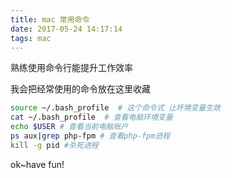 ```yaml
---
title: mac 常用命令
date: 2017-05-24 14:17:14
tags: mac
---
```


熟练使用命令行能提升工作效率 

我会把经常使用的命令放在这里收藏

```bash
source ~/.bash_profile  # 这个命令式 让坏境变量生效
cat ~/.bash_profile  # 查看电脑环境变量
echo $USER # 查看当前电脑账户
ps aux|grep php-fpm # 查看php-fpm进程
kill -g pid #杀死进程
```

ok~have fun!



